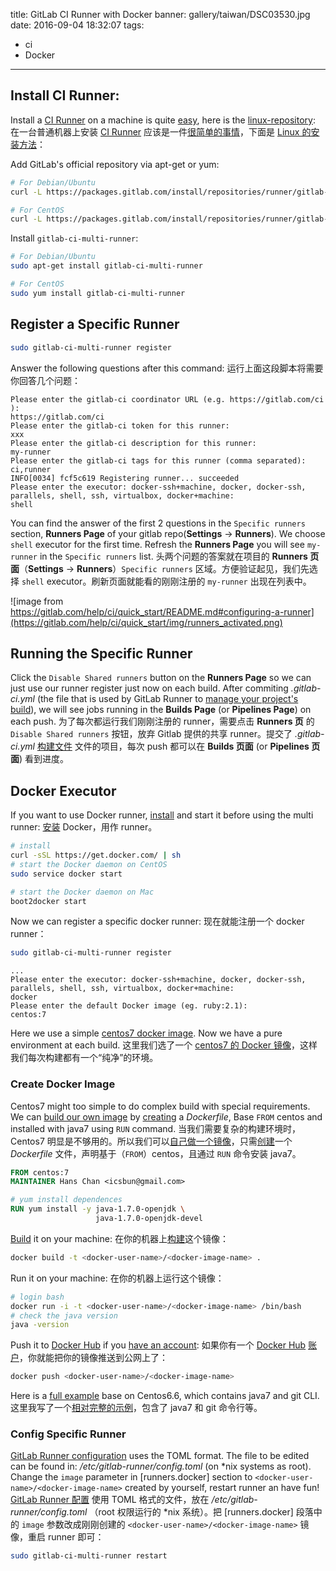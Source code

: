 title: GitLab CI Runner with Docker
banner: gallery/taiwan/DSC03530.jpg
date: 2016-09-04 18:32:07
tags:
- ci
- Docker
---

## Install CI Runner:

Install a [CI Runner][ci-runner] on a machine is quite [easy][install-ci-runner], here is the [linux-repository][install-ci-runner-linux]:
在一台普通机器上安装 [CI Runner][ci-runner] 应该是一件[很简单的事情][install-ci-runner]，下面是 [Linux 的安装方法][install-ci-runner-linux]：

[ci-runner]: https://about.gitlab.com/gitlab-ci/
[install-ci-runner]: https://gitlab.com/gitlab-org/gitlab-ci-multi-runner/#installation
[install-ci-runner-linux]: https://gitlab.com/gitlab-org/gitlab-ci-multi-runner/blob/master/docs/install/linux-repository.md


Add GitLab's official repository via apt-get or yum:

```sh
# For Debian/Ubuntu
curl -L https://packages.gitlab.com/install/repositories/runner/gitlab-ci-multi-runner/script.deb.sh | sudo bash

# For CentOS
curl -L https://packages.gitlab.com/install/repositories/runner/gitlab-ci-multi-runner/script.rpm.sh | sudo bash
```

<!-- more -->

Install `gitlab-ci-multi-runner`:

```sh
# For Debian/Ubuntu
sudo apt-get install gitlab-ci-multi-runner

# For CentOS
sudo yum install gitlab-ci-multi-runner
```


## Register a Specific Runner

```sh
sudo gitlab-ci-multi-runner register
```

Answer the following questions after this command:
运行上面这段脚本将需要你回答几个问题：

```text
Please enter the gitlab-ci coordinator URL (e.g. https://gitlab.com/ci ):
https://gitlab.com/ci
Please enter the gitlab-ci token for this runner:
xxx
Please enter the gitlab-ci description for this runner:
my-runner
Please enter the gitlab-ci tags for this runner (comma separated):
ci,runner
INFO[0034] fcf5c619 Registering runner... succeeded
Please enter the executor: docker-ssh+machine, docker, docker-ssh, parallels, shell, ssh, virtualbox, docker+machine:
shell
```

You can find the answer of the first 2 questions in the `Specific runners` section, **Runners Page** of your gitlab repo(__Settings__ -> __Runners__). We choose `shell` executor for the first time. Refresh the **Runners Page** you will see `my-runner` in the `Specific runners` list.
头两个问题的答案就在项目的 **Runners 页面**（__Settings__ -> __Runners__）`Specific runners` 区域。方便验证起见，我们先选择 `shell` executor。刷新页面就能看的刚刚注册的 `my-runner` 出现在列表中。

![image from https://gitlab.com/help/ci/quick_start/README.md#configuring-a-runner](https://gitlab.com/help/ci/quick_start/img/runners_activated.png)

## Running the Specific Runner

Click the `Disable Shared runners` button on the **Runners Page** so we can just use our runner register just now on each build. After commiting _.gitlab-ci.yml_ (the file that is used by GitLab Runner to [manage your project's build][gitlab-ci-yaml]), we will see jobs running in the **Builds Page** (or **Pipelines Page**) on each push.
为了每次都运行我们刚刚注册的 runner，需要点击 **Runners 页** 的 `Disable Shared runners` 按钮，放弃 Gitlab 提供的共享 runner。提交了 _.gitlab-ci.yml_ [构建文件][gitlab-ci-yaml] 文件的项目，每次 push 都可以在 **Builds 页面** (or **Pipelines 页面**) 看到进度。

[gitlab-ci-yaml]: http://docs.gitlab.com/ce/ci/yaml/README.html

## Docker Executor

If you want to use Docker runner, [install][install-docker] and start it before using the multi runner:
[安装][install-docker] Docker，用作 runner。

```sh
# install
curl -sSL https://get.docker.com/ | sh
# start the Docker daemon on CentOS
sudo service docker start
```

```sh
# start the Docker daemon on Mac
boot2docker start
```

[install-docker]: https://docs.docker.com/engine/installation/

Now we can register a specific docker runner:
现在就能注册一个 docker runner：

```sh
sudo gitlab-ci-multi-runner register
```

```text
...
Please enter the executor: docker-ssh+machine, docker, docker-ssh, parallels, shell, ssh, virtualbox, docker+machine:
docker
Please enter the default Docker image (eg. ruby:2.1):
centos:7
```

Here we use a simple [centos7 docker image][docker-centos7]. Now we have a pure environment at each build.
这里我们选了一个 [centos7 的 Docker 镜像][docker-centos7]，这样我们每次构建都有一个“纯净”的环境。

[docker-centos7]: https://hub.docker.com/_/centos/


### Create Docker Image

Centos7 might too simple to do complex build with special requirements. We can [build our own image][build-your-own-image] by [creating][create-dockerfile] a _Dockerfile_, Base `FROM` centos and installed with java7 using `RUN` command.
当我们需要复杂的构建环境时，Centos7 明显是不够用的。所以我们可以[自己做一个镜像][build-your-own-image]，只需[创建][create-dockerfile]一个 _Dockerfile_ 文件，声明基于（`FROM`）centos，且通过 `RUN` 命令安装 java7。

```dockerfile
FROM centos:7
MAINTAINER Hans Chan <icsbun@gmail.com>

# yum install dependences
RUN yum install -y java-1.7.0-openjdk \
                   java-1.7.0-openjdk-devel
```

[Build][build-and-push] it on your machine:
在你的机器上[构建][build-and-push]这个镜像：

```sh
docker build -t <docker-user-name>/<docker-image-name> .
```

Run it on your machine:
在你的机器上运行这个镜像：

```sh
# login bash
docker run -i -t <docker-user-name>/<docker-image-name> /bin/bash
# check the java version
java -version
```

Push it to [Docker Hub][docker-hub] if you [have an account][create-docker-account]:
如果你有一个 [Docker Hub][docker-hub] [账户][create-docker-account]，你就能把你的镜像推送到公网上了：

```sh
docker push <docker-user-name>/<docker-image-name>
```

Here is a [full example][docker-centos6.6-java7-git] base on Centos6.6, which contains java7 and git CLI.
这里我写了一个[相对完整的示例][docker-centos6.6-java7-git]，包含了 java7 和 git 命令行等。

[build-your-own-image]: https://docs.docker.com/engine/getstarted/step_four/
[create-dockerfile]: https://docs.docker.com/engine/reference/builder/
[build-and-push]: http://csbun.github.io/blog/2015/06/docker-with-node/#build-and-push
[docker-hub]: https://hub.docker.com/
[create-docker-account]: https://docs.docker.com/engine/getstarted/step_five/
[docker-centos6.6-java7-git]: https://hub.docker.com/r/csbun/docker-centos6.6-java7-git/

### Config Specific Runner

[GitLab Runner configuration][advanced-configuration] uses the TOML format.
The file to be edited can be found in: _/etc/gitlab-runner/config.toml_ (on \*nix systems as root). Change the `image` parameter in [runners.docker] section to `<docker-user-name>/<docker-image-name>` created by yourself, restart runner an have fun!
[GitLab Runner 配置][advanced-configuration] 使用 TOML 格式的文件，放在 _/etc/gitlab-runner/config.toml_ （root 权限运行的 \*nix 系统）。把 [runners.docker] 段落中的 `image` 参数改成刚刚创建的 `<docker-user-name>/<docker-image-name>` 镜像，重启 runner 即可：

```sh
sudo gitlab-ci-multi-runner restart
```

[advanced-configuration]: https://gitlab.com/gitlab-org/gitlab-ci-multi-runner/blob/master/docs/configuration/advanced-configuration.md
